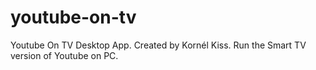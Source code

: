 # youtube-on-tv
Youtube On TV Desktop App. Created by Kornél Kiss. Run the Smart TV version of Youtube on PC.
